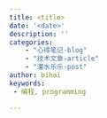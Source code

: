```yaml
---
title: <title>
date: '<date>'
description: ''
categories:
    - "心得笔记-blog"
    - "技术文章-article"
    - "灌水乐乐-post"
author: bihai
keywords:
 - 编程, programming

---
```

